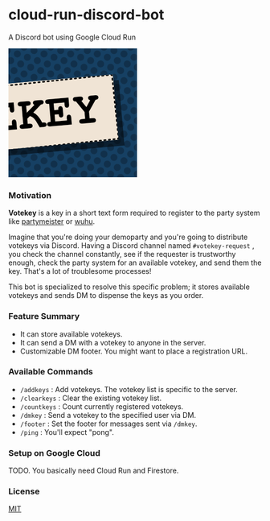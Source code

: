 # cloud-run-discord-bot

A Discord bot using Google Cloud Run

![An icon of votekey-bot](votekey-bot.png)

### Motivation

**Votekey** is a key in a short text form required to register to the party system like [partymeister](https://github.com/partymeister) or [wuhu](http://wuhu.function.hu/).

Imagine that you're doing your demoparty and you're going to distribute votekeys via Discord.
Having a Discord channel named `#votekey-request` , you check the channel constantly, see if the requester is trustworthy enough, check the party system for an available votekey, and send them the key.
That's a lot of troublesome processes!

This bot is specialized to resolve this specific problem; it stores available votekeys and sends DM to dispense the keys as you order.

### Feature Summary

- It can store available votekeys.
- It can send a DM with a votekey to anyone in the server.
- Customizable DM footer. You might want to place a registration URL.

### Available Commands

- `/addkeys` : Add votekeys. The votekey list is specific to the server.
- `/clearkeys` : Clear the existing votekey list.
- `/countkeys` : Count currently registered votekeys.
- `/dmkey` : Send a votekey to the specified user via DM.
- `/footer` : Set the footer for messages sent via `/dmkey`.
- `/ping` : You'll expect "pong".

### Setup on Google Cloud

TODO. You basically need Cloud Run and Firestore.

### License

[MIT](./LICENSE)
